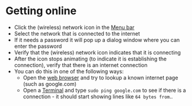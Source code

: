 # Getting online

* Click the (wireless) network icon in the [Menu bar](./menu-bar.md)
* Select the network that is connected to the internet
* If it needs a password it will pop up a dialog window where you can enter the password
* Verify that the (wireless) network icon indicates that it is connecting
* After the icon stops animating (to indicate it is establishing the connection), verify that there is an internet connection
* You can do this in one of the following ways:
  * Open the [web browser](./web-browser.md) and try to lookup a known internet page (such as google.com)
  * Open a [Terminal](./terminal.md) and type `sudo ping google.com` to see if there is a connection - it should start showing lines
    like `64 bytes from`..
